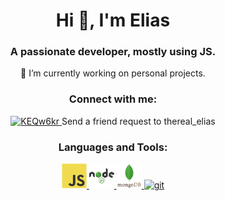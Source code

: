 <h1 align="center">Hi 👋, I'm Elias</h1>
<h3 align="center">A passionate developer, mostly using JS.</h3>

<p align="center">🔭 I’m currently working on personal projects.</p>

<div align="center">
  <h3>Connect with me:</h3>
  <p>
    <a href="https://discord.com/users/thereal_elias" target="blank">
      <img src="https://raw.githubusercontent.com/rahuldkjain/github-profile-readme-generator/master/src/images/icons/Social/discord.svg" alt="KEQw6kr" height="30" width="40" />
    </a>
    <span> Send a friend request to thereal_elias</span>
  </p>
</div>

<div align="center">
  <h3>Languages and Tools:</h3>
  <p>
    <a href="https://developer.mozilla.org/en-US/docs/Web/JavaScript" target="_blank" rel="noreferrer"> 
      <img src="https://raw.githubusercontent.com/devicons/devicon/master/icons/javascript/javascript-original.svg" alt="javascript" width="40" height="40"/>
    </a>
    <a href="https://nodejs.org" target="_blank" rel="noreferrer">
      <img src="https://raw.githubusercontent.com/devicons/devicon/master/icons/nodejs/nodejs-original-wordmark.svg" alt="nodejs" width="40" height="40"/>
    </a>
    <a href="https://www.mongodb.com/" target="_blank" rel="noreferrer">
      <img src="https://raw.githubusercontent.com/devicons/devicon/master/icons/mongodb/mongodb-original-wordmark.svg" alt="mongodb" width="40" height="40"/>
    </a>
    <a href="https://www.git-scm.com/" target="_blank" rel="noreferrer">
      <img src="https://www.vectorlogo.zone/logos/git-scm/git-scm-icon.svg" alt="git" width="40" height="40"/>
    </a>
  </p>
</div>
